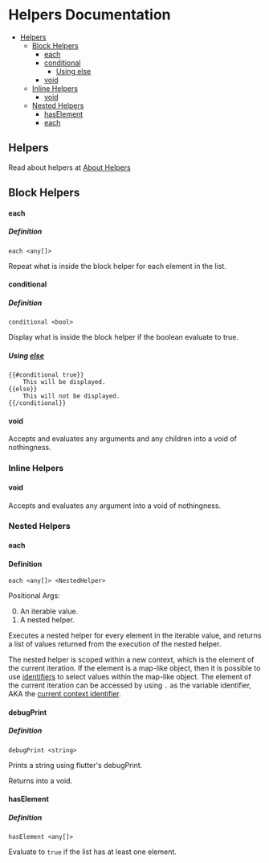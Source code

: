 # Helpers Documentation

- [Helpers](#helpers)
    - [Block Helpers](#block-helpers)
        - [each](#each)
        - [conditional](#conditional)
            - [Using else](#using-else)
        - [void](#void)
    - [Inline Helpers](#inline-helpers)
        - [void](#void-1)
    - [Nested Helpers](#nested-helpers)
        - [hasElement](#haselement)
        - [each](#each-1)

## Helpers

Read about helpers at [About Helpers](./About%20Helpers.md)

## Block Helpers

#### each

##### Definition
```
each <any[]>
```

Repeat what is inside the block helper for each element in the list.

#### conditional
##### Definition
```
conditional <bool>
```

Display what is inside the block helper if the boolean evaluate to true.

##### Using [else](./Inlines.md#else)

```
{{#conditional true}}
    This will be displayed.
{{else}}
    This will not be displayed.
{{/conditional}}
```


#### void

Accepts and evaluates any arguments and any children into a void of nothingness.

### Inline Helpers

#### void

Accepts and evaluates any argument into a void of nothingness.

### Nested Helpers

#### each

#### Definition

```
each <any[]> <NestedHelper>
```

Positional Args:

0. An iterable value.
1. A nested helper.

Executes a nested helper for every element in the iterable value, and returns a list of values returned from the execution of the nested helper.

The nested helper is scoped within a new context, which is the element of the current iteration. If the element is a map-like object, then it is possible to use [identifiers](./Identifiers.md) to select values within the map-like object. The element of the current iteration can be accessed by using `.` as the variable identifier, AKA the [current context identifier](./Identifiers.md#current-context-identifier).

#### debugPrint

##### Definition

```
debugPrint <string>
```

Prints a string using flutter's debugPrint.

Returns into a void.

#### hasElement

##### Definition

```
hasElement <any[]>
```

Evaluate to `true` if the list has at least one element.
